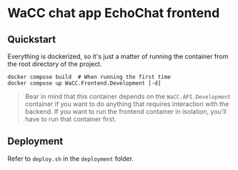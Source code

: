 # WaCC chat app EchoChat frontend

## Quickstart

Everything is dockerized, so it's just a matter of running the container from the root directory of the project.

```shell
docker compose build  # When running the first time
docker compose up WaCC.Frontend.Development [-d]
```

> Bear in mind that this container depends on the `WaCC.API.Development` container if you want to do anything that requires interaction with the backend. If you want to run the frontend container in isolation, you'll have to run that container first.

## Deployment

Refer to `deploy.sh` in the `deployment` folder.
